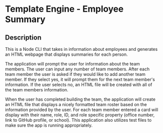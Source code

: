 # Template Engine - Employee Summary

## Description

This is a Node CLI that takes in information about employees and generates an HTML webpage that displays summaries for each person.

The application will prompt the user for information about the team members. The user can input any number of team members. After each team member the user is asked if they would like to add another team member. If they select yes, it will prompt them for the next team member's information. If the user selects no, an HTML file will be created with all of the team members information. 

When the user has completed building the team, the application will create an HTML file that displays a nicely formatted team roster based on the information provided by the user. For each team member entered a card will display with their name, role, ID, and role specific property (office number, link to GitHub profile, or school). This application also utilizes test files to make sure the app is running appropriately.


